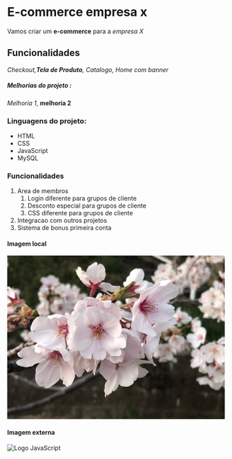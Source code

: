 # E-commerce empresa x

Vamos criar um **e-commerce** para a *empresa X*

## Funcionalidades 

_Checkout,**Tela de Produto**, Catalogo, Home com banner_

##### Melhorias do projeto :

_Melhoria 1_, **melhoria 2**

### Linguagens do projeto:

* HTML
* CSS
* JavaScript
* MySQL

### Funcionalidades

1. Area de membros
   1. Login diferente para grupos de cliente
   2. Desconto especial para grupos de cliente
   3. CSS diferente para grupos de cliente
2. Integracao com outros projetos
3. Sistema de bonus primeira conta 

#### Imagem local 

![Foto da flor de cerejeira ](img/IMG_0479.jpg)

#### Imagem externa

![Logo JavaScript](https://www.google.com/url?sa=i&url=https%3A%2F%2Ffedojo.com%2Fjavascript-course-destructuring-assignment%2Flogo-javascript-png-html-code-allows-to-embed-javascript-logo-in-your-website-587%2F&psig=AOvVaw1euBAPK3wS6-kG8zaUQuzJ&ust=1622959321338000&source=images&cd=vfe&ved=2ahUKEwin3_ff6P_wAhUJ8ZQKHSCdDTUQr4kDegUIARCzAQ)



